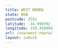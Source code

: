 ```yaml
---
title: WEST NOWRA
state: NSW
postcode: 2541
latitude: -34.990592
longitude: 150.450994
url: /nsw/west-nowra/
layout: suburb
---
```

